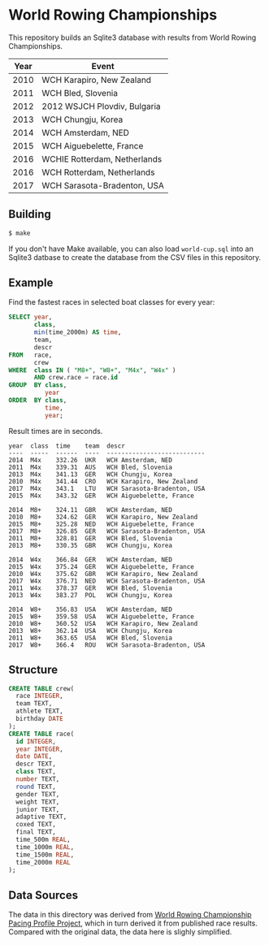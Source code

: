# World Rowing Championships

This repository builds an Sqlite3 database with results from World
Rowing Championships. 

|Year|Event                       |
|----|----------------------------|
|2010|WCH Karapiro, New Zealand   |
|2011|WCH Bled, Slovenia          |
|2012|2012 WSJCH Plovdiv, Bulgaria|
|2013|WCH Chungju, Korea          |
|2014|WCH Amsterdam, NED          |
|2015|WCH Aiguebelette, France    |
|2016|WCHIE Rotterdam, Netherlands|
|2016|WCH Rotterdam, Netherlands  |
|2017|WCH Sarasota-Bradenton, USA |

## Building

```sh
$ make
```

If you don't have Make available, you can also load `world-cup.sql` into
an Sqlite3 datbase to create the database from the CSV files in this
repository.

## Example

Find the fastest races in selected boat classes for every year:

```sql
SELECT year, 
       class, 
       min(time_2000m) AS time, 
       team, 
       descr 
FROM   race, 
       crew 
WHERE  class IN ( "M8+", "W8+", "M4x", "W4x" ) 
       AND crew.race = race.id 
GROUP  BY class, 
          year 
ORDER  BY class, 
          time, 
          year; 
```

Result times are in seconds.

```
year  class  time    team  descr                      
----  -----  ------  ----  ---------------------------
2014  M4x    332.26  UKR   WCH Amsterdam, NED         
2011  M4x    339.31  AUS   WCH Bled, Slovenia         
2013  M4x    341.13  GER   WCH Chungju, Korea         
2010  M4x    341.44  CRO   WCH Karapiro, New Zealand  
2017  M4x    343.1   LTU   WCH Sarasota-Bradenton, USA
2015  M4x    343.32  GER   WCH Aiguebelette, France   

2014  M8+    324.11  GBR   WCH Amsterdam, NED         
2010  M8+    324.62  GER   WCH Karapiro, New Zealand  
2015  M8+    325.28  NED   WCH Aiguebelette, France   
2017  M8+    326.85  GER   WCH Sarasota-Bradenton, USA
2011  M8+    328.81  GER   WCH Bled, Slovenia         
2013  M8+    330.35  GBR   WCH Chungju, Korea         

2014  W4x    366.84  GER   WCH Amsterdam, NED         
2015  W4x    375.24  GER   WCH Aiguebelette, France   
2010  W4x    375.62  GBR   WCH Karapiro, New Zealand  
2017  W4x    376.71  NED   WCH Sarasota-Bradenton, USA
2011  W4x    378.37  GER   WCH Bled, Slovenia         
2013  W4x    383.27  POL   WCH Chungju, Korea         

2014  W8+    356.83  USA   WCH Amsterdam, NED         
2015  W8+    359.58  USA   WCH Aiguebelette, France   
2010  W8+    360.52  USA   WCH Karapiro, New Zealand  
2013  W8+    362.14  USA   WCH Chungju, Korea         
2011  W8+    363.65  USA   WCH Bled, Slovenia         
2017  W8+    366.4   ROU   WCH Sarasota-Bradenton, USA
```

## Structure

```sql
CREATE TABLE crew(
  race INTEGER,
  team TEXT,
  athlete TEXT,
  birthday DATE
);
CREATE TABLE race(
  id INTEGER,
  year INTEGER,
  date DATE,
  descr TEXT,
  class TEXT,
  number TEXT,
  round TEXT,
  gender TEXT,
  weight TEXT,
  junior TEXT,
  adaptive TEXT,
  coxed TEXT,
  final TEXT,
  time_500m REAL,
  time_1000m REAL,
  time_1500m REAL,
  time_2000m REAL
);
```

## Data Sources

The data in this directory was derived from 
[World Rowing Championship Pacing Profile Project](https://github.com/danichusfu/rowing_pacing_profiles), which in
turn derived it from published race results. Compared with the original
data, the data here is slighly simplified.


